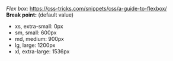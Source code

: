 *Flex box:* https://css-tricks.com/snippets/css/a-guide-to-flexbox/ \
**Break point:** (default value)
- xs, extra-small: 0px
- sm, small: 600px
- md, medium: 900px
- lg, large: 1200px
- xl, extra-large: 1536px
    
    